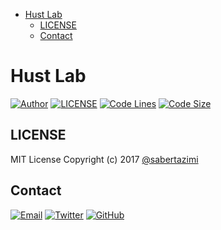
* [Hust Lab](#hust-lab)
	* [LICENSE](#license)
	* [Contact](#contact)

# Hust Lab

[![Author](https://img.shields.io/badge/author-sabertaz-lightgrey?style=for-the-badge)](https://github.com/sabertazimi)
[![LICENSE](https://img.shields.io/github/license/sabertazimi/hust-lab?style=for-the-badge)](https://raw.githubusercontent.com/sabertazimi/hust-lab/master/LICENSE)
[![Code Lines](https://img.shields.io/tokei/lines/github/sabertazimi/hust-lab?style=for-the-badge&logo=visualstudiocode)](https://github.com/sabertazimi/hust-lab)
[![Code Size](https://img.shields.io/github/languages/code-size/sabertazimi/hust-lab?logo=visualstudiocode&style=for-the-badge)](https://github.com/sabertazimi/hust-lab)

## LICENSE

MIT License Copyright (c) 2017 [@sabertazimi](https://github.com/sabertazimi)

## Contact

[![Email](https://img.shields.io/badge/-Gmail-ea4335?style=for-the-badge&logo=gmail&logoColor=white)](mailto:sabertazimi@gmail.com)
[![Twitter](https://img.shields.io/badge/-Twitter-1da1f2?style=for-the-badge&logo=twitter&logoColor=white)](https://twitter.com/sabertazimi)
[![GitHub](https://img.shields.io/badge/-GitHub-181717?style=for-the-badge&logo=github&logoColor=white)](https://github.com/sabertazimi)
